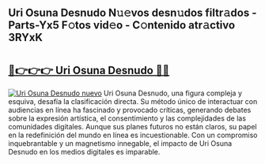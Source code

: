 ## Uri Osuna Desnudo N𝚞𝚎vos desn𝚞dos filtr𝚊dos - Parts-Yx5 F𝚘tos vid𝚎o - C𝚘ntenido atr𝚊ctivo 3RYxK

# <h2><a href="http://mb2gv6s.tromn.icu/?c=Uri+Osuna+Desnudo">🔗👉👉👉 Uri Osuna Desnudo 🔗🔗</a></h2>

[![Uri Osuna Desnudo nuevo](https://i.imgur.com/pEAQMta.gif)](http://mb2gv6s.tromn.icu/?c=Uri+Osuna+Desnudo)
Uri Osuna Desnudo, una figura compleja y esquiva, desafía la clasificación directa. Su método único de interactuar con audiencias en línea ha fascinado y provocado críticas, generando debates sobre la expresión artística, el consentimiento y las complejidades de las comunidades digitales. Aunque sus planes futuros no están claros, su papel en la redefinición del mundo en línea es incuestionable. Con un compromiso inquebrantable y un magnetismo innegable, el impacto de Uri Osuna Desnudo en los medios digitales es imparable.
